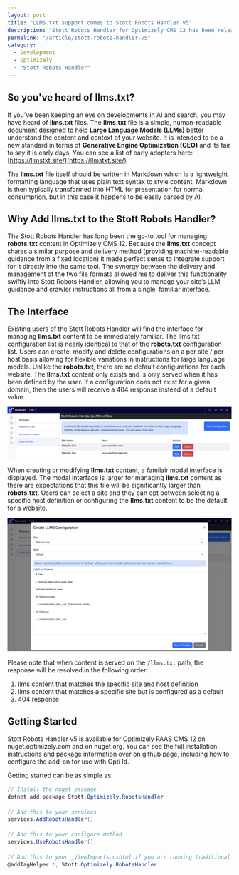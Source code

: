 ```yaml
---
layout: post
title: "LLMS.txt support comes to Stott Robots Handler v5"
description: "Stott Robots Handler for Optimizely CMS 12 has been released with added support for llms.txt files."
permalink: "/article/stott-robots-handler-v5"
category:
  - Development
  - Optimizely
  - "Stott Robots Handler"
---
```


## So you've heard of **llms.txt**?

If you’ve been keeping an eye on developments in AI and search, you may have heard of **llms.txt** files. The **llms.txt** file is a simple, human-readable document designed to help **Large Language Models (LLMs)** better understand the content and context of your website.  It is intended to be a new standard in terms of **Generative Engine Optimization (GEO)** and its fair to say it is early days.  You can see a list of early adopters here: [https://llmstxt.site/](https://llmstxt.site/)

The **llms.txt** file itself should be written in Markdown which is a lightweight formatting language that uses plain text syntax to style content.  Markdown is then typically transformed into HTML for presentation for normal consumption, but in this case it happens to be easily parsed by AI.

## Why Add **llms.txt** to the Stott Robots Handler?

The Stott Robots Handler has long been the go-to tool for managing **robots.txt** content in Optimizely CMS 12. Because the **llms.txt** concept shares a similar purpose and delivery method (providing machine-readable guidance from a fixed location) it made perfect sense to integrate support for it directly into the same tool.  The synergy between the delivery and management of the two file formats allowed me to deliver this functionality swiftly into Stott Robots Handler, allowing you to manage your site’s LLM guidance and crawler instructions all from a single, familiar interface.

## The Interface

Existing users of the Stott Robots Handler will find the interface for managing **llms.txt** content to be immediately familiar.  The llms.txt configuration list is nearly identical to that of the **robots.txt** configuration list.  Users can create, modify and delete configurations on a per site / per host basis allowing for flexible variations in instructions for large language models.  Unlike the **robots.txt**, there are no default configurations for each website.  The **llms.txt** content only exists and is only served when it has been defined by the user.  If a configuration does not exist for a given domain, then the users will receive a 404 response instead of a default value.

![The list view for maintaining llms.txt files in Stott Robots Handler](/assets/stott-robots-v5-list.png)

When creating or modifying **llms.txt** content, a familair modal interface is displayed. The modal interface is larger for managing **llms.txt** content as there are expectations that this file will be significantly larger than **robots.txt**.  Users can select a site and they can opt between selecting a specific host definition or configuring the **llms.txt** content to be the default for a website.

![The modal view for maintaining llms.txt files in Stott Robots Handler](/assets/stott-robots-v5-modal.png)

Please note that when content is served on the `/llms.txt` path, the response will be resolved in the following order:

1. llms content that matches the specific site and host definition
2. llms content that matches a specific site but is configured as a default
3. 404 response

## Getting Started

Stott Robots Handler v5 is available for Optimizely PAAS CMS 12 on nuget.optimizely.com and on nuget.org.  You can see the full installation instructions and package information over on github page, including how to configure the add-on for use with Opti Id.

Getting started can be as simple as: 

```c#
// Install the nuget package
dotnet add package Stott.Optimizely.RobotsHandler

// Add this to your services
services.AddRobotsHandler();

// Add this to your configure method
services.UseRobotsHandler();

// Add this to your _ViewImports.cshtml if you are running traditional
@addTagHelper *, Stott.Optimizely.RobotsHandler
```